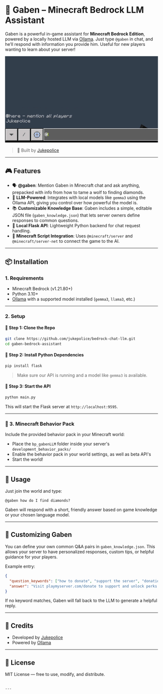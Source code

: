 # 🧠 Gaben – Minecraft Bedrock LLM Assistant

Gaben is a powerful in-game assistant for **Minecraft Bedrock Edition**, powered by a locally hosted LLM via [Ollama](https://ollama.com/). Just type `@gaben` in chat, and he’ll respond with information you provide him. Useful for new players wanting to learn about your server!

![Gaben Demo](demo.gif)

> 🔧 Built by [Jukepolice](https://github.com/Jukepolice)

---

## 🎮 Features

- 🗣️ **@gaben**: Mention Gaben in Minecraft chat and ask anything, prepacked with info from how to tame a wolf to finding diamonds.
- 🧠 **LLM-Powered**: Integrates with local models like `gemma3` using the Ollama API, giving you control over how powerful the model is.
- 📚 **Customizable Knowledge Base**: Gaben includes a simple, editable JSON file (`gaben_knowledge.json`) that lets server owners define responses to common questions.
- 🔌 **Local Flask API**: Lightweight Python backend for chat request handling.
- 🔗 **Minecraft Script Integration**: Uses `@minecraft/server` and `@minecraft/server-net` to connect the game to the AI.

---

## 📦 Installation

### 1. Requirements

- Minecraft Bedrock (v1.21.80+)
- Python 3.10+
- [Ollama](https://ollama.com) with a supported model installed (`gemma3`, `llama3`, etc.)

---

### 2. Setup

#### 🔁 Step 1: Clone the Repo

```bash
git clone https://github.com/jukepolice/bedrock-chat-llm.git
cd gaben-bedrock-assistant
````

#### 🧠 Step 2: Install Python Dependencies

```bash
pip install flask
```

> Make sure our API is running and a model like `gemma3` is available.

#### 🚀 Step 3: Start the API

```bash
python main.py
```

This will start the Flask server at `http://localhost:9595`.

---

### 📜 3. Minecraft Behavior Pack

Include the provided behavior pack in your Minecraft world:

* Place the `bp_gabenLLM` folder inside your server's `development_behavior_packs/`
* Enable the behavior pack in your world settings, as well as beta API's
* Start the world!

---

## 💬 Usage

Just join the world and type:

```
@gaben how do I find diamonds?
```

Gaben will respond with a short, friendly answer based on game knowledge or your chosen language model.

---

## 🧠 Customizing Gaben

You can define your own common Q\&A pairs in `gaben_knowledge.json`. This allows your server to have personalized responses, custom tips, or helpful guidance for your players.

Example entry:

```json
{
  "question_keywords": ["how to donate", "support the server", "donation perks"],
  "answer": "Visit playmyserver.com/donate to support and unlock perks!"
}
```

If no keyword matches, Gaben will fall back to the LLM to generate a helpful reply.

---

## 🤝 Credits

* Developed by [Jukepolice](https://github.com/Jukepolice)
* Powered by [Ollama](https://ollama.com)

---

## 📜 License

MIT License — free to use, modify, and distribute.

```

---

